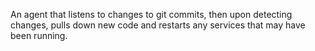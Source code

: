 An agent that listens to changes to git commits, then upon detecting changes, pulls down new code and restarts any services that may have been running.